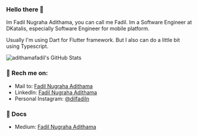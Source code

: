 ### Hello there 👋

Im Fadil Nugraha Adithama, you can call me Fadil.
Im a Software Engineer at DKatalis, especially Software Engineer for mobile platform.

Usually I'm using Dart for Flutter framework. But I also can do a little bit using Typescript.

![adithamafadil's GitHub Stats](https://github-readme-stats.vercel.app/api?username=adithamafadil&&show_icons=true&count_private=true&title_color=6F9EFE&icon_color=A8FE6F&text_color=F0F0FA&bg_color=161616)

### 📧 Rech me on:
- Mail to: [Fadil Nugraha Adithama](mailto:dil.projek@gmail.com)
- LinkedIn: [Fadil Nugraha Adithama](https://www.linkedin.com/in/adithamafadil/)
- Personal Instagram: [@dilfadiln](https://www.instagram.com/dilfadiln/)

### 📄 Docs
- Medium: [Fadil Nugraha Adithama](https://medium.com/@adithamafadil)
